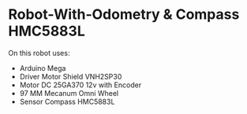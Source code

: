# Robot-With-Odometry & Compass HMC5883L

On this robot uses:
- Arduino Mega
- Driver Motor Shield VNH2SP30
- Motor DC 25GA370 12v with Encoder
- 97 MM Mecanum Omni Wheel
- Sensor Compass HMC5883L
